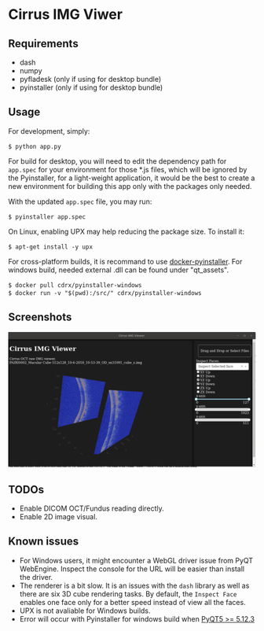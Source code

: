 # Cirrus IMG Viwer

## Requirements
- dash
- numpy
- pyfladesk (only if using for desktop bundle)
- pyinstaller (only if using for desktop bundle)

## Usage
For development, simply:
```
$ python app.py
```

For build for desktop, you will need to edit the dependency path for ```app.spec``` for your environment for those *.js files, which will be ignored by the Pyinstaller, for a light-weight application, it would be the best to create a new environment for building this app only with the packages only needed.

With the updated ```app.spec``` file, you may run:
```
$ pyinstaller app.spec
```

On Linux, enabling UPX may help reducing the package size. To install it:
```
$ apt-get install -y upx
```

For cross-platform builds, it is recommand to use [docker-pyinstaller](https://github.com/cdrx/docker-pyinstaller). For windows build, needed external .dll can be found under "qt_assets".
```
$ docker pull cdrx/pyinstaller-windows
$ docker run -v "$(pwd):/src/" cdrx/pyinstaller-windows
```

## Screenshots
![screenshot](./misc/sc.png)

## TODOs
- Enable DICOM OCT/Fundus reading directly.
- Enable 2D image visual.

## Known issues
- For Windows users, it might encounter a WebGL driver issue from PyQT WebEngine. Inspect the console for the URL will be easier than install the driver.
- The renderer is a bit slow. It is an issues with the ```dash``` library as well as there are six 3D cube rendering tasks. By default, the ```Inspect Face``` enables one face only for a better speed instead of view all the faces.
- UPX is not avaliable for Windows builds.
- Error will occur with Pyinstaller for windows build when [PyQT5 >= 5.12.3](https://github.com/pyinstaller/pyinstaller/issues/4293)